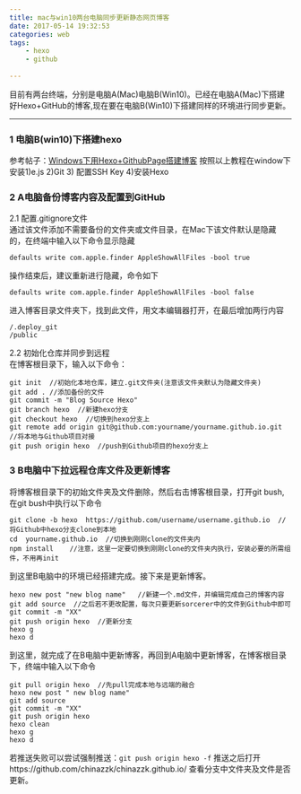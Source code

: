```yaml
---
title: mac与win10两台电脑同步更新静态网页博客
date: 2017-05-14 19:32:53
categories: web
tags:
    - hexo
    - github
    
---
```

目前有两台终端，分别是电脑A(Mac)电脑B(Win10)。已经在电脑A(Mac)下搭建好Hexo+GitHub的博客,现在要在电脑B(Win10)下搭建同样的环境进行同步更新。
<!-- more -->
***
### 1 电脑B(win10)下搭建hexo
参考帖子：[Windows下用Hexo+GithubPage搭建博客]([http://blog.csdn.net/wx_jin/article/details/51027783](http://blog.csdn.net/wx_jin/article/details/51027783))  
按照以上教程在window下安装1)e.js 2)Git 3) 配置SSH Key 4)安装Hexo  
### 2 A电脑备份博客内容及配置到GitHub  
2.1 配置.gitignore文件  
通过该文件添加不需要备份的文件夹或文件目录，在Mac下该文件默认是隐藏的，在终端中输入以下命令显示隐藏  
	
	defaults write com.apple.finder AppleShowAllFiles -bool true   
操作结束后，建议重新进行隐藏，命令如下  
	
	defaults write com.apple.finder AppleShowAllFiles -bool false  
进入博客目录文件夹下，找到此文件，用文本编辑器打开，在最后增加两行内容  

	/.deploy_git
	/public  

2.2 初始化仓库并同步到远程  
在博客根目录下，输入以下命令：  
	
	git init  //初始化本地仓库，建立.git文件夹(注意该文件夹默认为隐藏文件夹)
	git add . //添加备份的文件
	git commit -m "Blog Source Hexo"
	git branch hexo  //新建hexo分支	
	git checkout hexo  //切换到hexo分支上
	git remote add origin git@github.com:yourname/yourname.github.io.git  //将本地与Github项目对接
	git push origin hexo  //push到Github项目的hexo分支上  
	
### 3 B电脑中下拉远程仓库文件及更新博客  
将博客根目录下的初始文件夹及文件删除，然后右击博客根目录，打开git bush,在git bush中执行以下命令  
	
	git clone -b hexo  https://github.com/username/username.github.io  //将Github中hexo分支clone到本地
	cd  yourname.github.io  //切换到刚刚clone的文件夹内
	npm install    //注意，这里一定要切换到刚刚clone的文件夹内执行，安装必要的所需组件，不用再init  
到这里B电脑中的环境已经搭建完成。接下来是更新博客。  
	
	hexo new post "new blog name"   //新建一个.md文件，并编辑完成自己的博客内容
	git add source  //之后若不更改配置，每次只要更新sorcerer中的文件到Github中即可
	git commit -m "XX"
	git push origin hexo  //更新分支
	hexo g
	hexo d  
到这里，就完成了在B电脑中更新博客，再回到A电脑中更新博客，在博客根目录下，终端中输入以下命令  
	
	git pull origin hexo  //先pull完成本地与远端的融合
	hexo new post " new blog name"
	git add source
	git commit -m "XX"
	git push origin hexo
	hexo clean
	hexo g
	hexo d  
若推送失败可以尝试强制推送：```git push origin hexo -f```
推送之后打开https://github.com/chinazzk/chinazzk.github.io/  查看分支中文件夹及文件是否更新。  